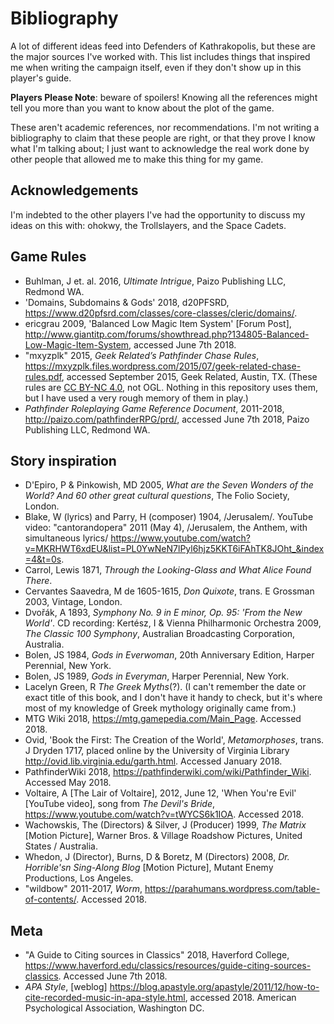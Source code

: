 # Bibliography

A lot of different ideas feed into Defenders of Kathrakopolis,
but these are the major sources I've worked with.
This list includes things that inspired me when writing the campaign itself,
even if they don't show up in this player's guide.

**Players Please Note**: beware of spoilers! Knowing all the references might tell you more than you want to know about the plot of the game.

These aren't academic references, nor recommendations.
I'm not writing a bibliography to claim that these people are right, or that they prove I know what I'm talking about; I just want to acknowledge the real work done by other people that allowed me to make this thing for my game.

## Acknowledgements

I'm indebted to the other players I've had the opportunity to discuss my ideas on this with: ohokwy, the Trollslayers, and the Space Cadets.

## Game Rules

* Buhlman, J et. al. 2016, _Ultimate Intrigue_, Paizo Publishing LLC, Redmond WA.
* 'Domains, Subdomains & Gods' 2018, d20PFSRD, <https://www.d20pfsrd.com/classes/core-classes/cleric/domains/>.
* ericgrau 2009, 'Balanced Low Magic Item System' \[Forum Post\], <http://www.giantitp.com/forums/showthread.php?134805-Balanced-Low-Magic-Item-System>, accessed June 7th 2018.
* "mxyzplk" 2015, _Geek Related’s Pathfinder Chase Rules_, <https://mxyzplk.files.wordpress.com/2015/07/geek-related-chase-rules.pdf>, accessed September 2015, Geek Related, Austin, TX.  (These rules are [CC BY-NC 4.0](https://creativecommons.org/licenses/by-nc/4.0/), not OGL. Nothing in this repository uses them, but I have used a very rough memory of them in play.)
* _Pathfinder Roleplaying Game Reference Document_, 2011-2018, <http://paizo.com/pathfinderRPG/prd/>, accessed June 7th 2018, Paizo Publishing LLC, Redmond WA.

## Story inspiration

* D'Epiro, P & Pinkowish, MD 2005, _What are the Seven Wonders of the World? And 60 other great cultural questions_, The Folio Society, London.
* Blake, W (lyrics) and Parry, H (composer) 1904, /Jerusalem/. YouTube video: "cantorandopera" 2011 (May 4), \/Jerusalem, the Anthem, with simultaneous lyrics\/ <https://www.youtube.com/watch?v=MKRHWT6xdEU&list=PL0YwNeN7lPyl6hjz5KKT6iFAhTK8JOht_&index=4&t=0s>.
* Carrol, Lewis 1871, _Through the Looking-Glass and What Alice Found There_.
* Cervantes Saavedra, M de 1605-1615, _Don Quixote_, trans. E Grossman 2003, Vintage, London.
* Dvořák, A 1893, _Symphony No. 9 in E minor, Op. 95: 'From the New World'_. CD recording: Kertész, I & Vienna Philharmonic Orchestra 2009, _The Classic 100 Symphony_, Australian Broadcasting Corporation, Australia.
* Bolen, JS 1984, _Gods in Everwoman_, 20th Anniversary Edition, Harper Perennial, New York.
* Bolen, JS 1989, _Gods in Everyman_, Harper Perennial, New York.
* Lacelyn Green, R _The Greek Myths_(?). (I can't remember the date or exact title of this book, and I don't have it handy to check, but it's where most of my knowledge of Greek mythology originally came from.)
* MTG Wiki 2018, <https://mtg.gamepedia.com/Main_Page>. Accessed 2018.
* Ovid, 'Book the First: The Creation of the World', _Metamorphoses_, trans. J Dryden 1717, placed online by the University of Virginia Library <http://ovid.lib.virginia.edu/garth.html>. Accessed January 2018.
* PathfinderWiki 2018, <https://pathfinderwiki.com/wiki/Pathfinder_Wiki>. Accessed May 2018.
* Voltaire, A \[The Lair of Voltaire\], 2012, June 12, 'When You're Evil' \[YouTube video\], song from _The Devil's Bride_, <https://www.youtube.com/watch?v=tWYCS6k1IOA>. Accessed 2018.
* Wachowskis, The (Directors) & Silver, J (Producer) 1999, _The Matrix_ \[Motion Picture\], Warner Bros. & Village Roadshow Pictures, United States / Australia.
* Whedon, J (Director), Burns, D & Boretz, M (Directors) 2008, _Dr. Horrible'sn Sing-Along Blog_ \[Motion Picture\], Mutant Enemy Productions, Los Angeles.
* "wildbow" 2011-2017, _Worm_, <https://parahumans.wordpress.com/table-of-contents/>. Accessed 2018.

## Meta

* "A Guide to Citing sources in Classics" 2018, Haverford College, <https://www.haverford.edu/classics/resources/guide-citing-sources-classics>. Accessed June 7th 2018.
* _APA Style_, \[weblog\] <https://blog.apastyle.org/apastyle/2011/12/how-to-cite-recorded-music-in-apa-style.html>, accessed 2018. American Psychological Association, Washington DC.
